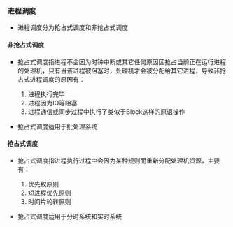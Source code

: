 ### 进程调度

- 进程调度分为抢占式调度和非抢占式调度

#### 非抢占式调度

- 抢占式调度指进程不会因为时钟中断或其它任何原因区抢占当前正在运行进程的处理机，只有当该进程被阻塞时，处理机才会被分配给其它进程，导致非抢占式进程调度的原因有：
  1. 进程执行完毕
  2. 进程因为IO等阻塞
  3. 进程通信或同步过程中执行了类似于Block这样的原语操作

- 抢占式调度适用于批处理系统

#### 抢占式调度

- 抢占式调度指进程执行过程中会因为某种规则而重新分配处理机资源，主要有：
  1. 优先权原则
  2. 短进程优先原则
  3. 时间片轮转原则

- 抢占式调度适用于分时系统和实时系统

